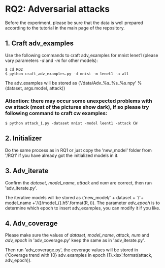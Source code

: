 # RQ2: Adversarial attacks
Before the experiment, please be sure that the data is well prepared according to the tutorial in the main page of the repository.
## 1. Craft adv_examples
Use the following commands to craft adv_examples for mnist lenet1 (please vary parameters *-d* and *-m* for other models):
```
$ cd RQ2
$ python craft_adv_examples.py -d mnist -m lenet1 -a all
```
The adv_examples will be stored as ('/data/Adv_%s_%s_%s.npy' % (dataset, args.model, attack))

### Attention: there may occur some unexpected problems with cw attack (most of the pictures show dark), if so please try following command to craft cw examples:
```
$ python attack_1.py -dataset mnist -model leent1 -attack CW
```

## 2. Initializer
Do the same process as in RQ1 or just copy the 'new_model' folder from '/RQ1' if you have already got the initialized models in it.

## 3. Adv_iterate
Confirm the *dataset*, *model_name*, *attack* and *num* are correct, then run 'adv_iterate.py'.

The iterative models will be stored as ('new_model/' + dataset + '/'+ model_name +'/{}/model_{}.h5'.format(R, i)). 
The parameter *adv_epoch* is to determine which epoch to insert adv_examples, you can modify it if you like.

## 4. Adv_coverage
Please make sure the values of *dataset*, *model_name*, *attack*, *num* and *adv_epoch* in 'adv_coverage.py' keep the same as in 'adv_iterate.py'. 

Then run 'adv_coverage.py', the coverage values will be stored in ('Coverage trend with {0} adv_examples in epoch {1}.xlsx'.format(attack, adv_epoch)).

